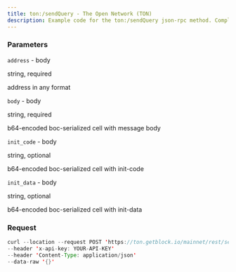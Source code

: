 ```yaml
---
title: ton:/sendQuery - The Open Network (TON)
description: Example code for the ton:/sendQuery json-rpc method. Сomplete guide on how to use ton:/sendQuery json-rpc in GetBlock.io Web3 documentation.
---
```


### Parameters


`address` - body

string, required

address in any format

`body` - body

string, required

b64-encoded boc-serialized cell with message body

`init_code` - body

string, optional

b64-encoded boc-serialized cell with init-code

`init_data` - body

string, optional

b64-encoded boc-serialized cell with init-data

### Request

``` java
curl --location --request POST 'https://ton.getblock.io/mainnet/rest/sendQuery?' 
--header 'x-api-key: YOUR-API-KEY' 
--header 'Content-Type: application/json' 
--data-raw '{}'
```

